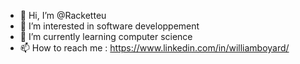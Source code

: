 - 👋 Hi, I’m @Racketteu
- 👀 I’m interested in software developpement
- 🌱 I’m currently learning computer science
- 📫 How to reach me : https://www.linkedin.com/in/williamboyard/

<!---
Racketteu/Racketteu is a ✨ special ✨ repository because its `README.md` (this file) appears on your GitHub profile.
You can click the Preview link to take a look at your changes.
--->
